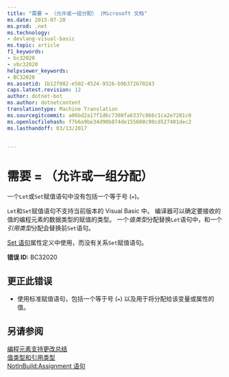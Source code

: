 ```yaml
---
title: "需要 = （允许或一组分配） |Microsoft 文档"
ms.date: 2015-07-20
ms.prod: .net
ms.technology:
- devlang-visual-basic
ms.topic: article
f1_keywords:
- bc32020
- vbc32020
helpviewer_keywords:
- BC32020
ms.assetid: 1b12f082-e502-4524-9326-b9b372670243
caps.latest.revision: 12
author: dotnet-bot
ms.author: dotnetcontent
translationtype: Machine Translation
ms.sourcegitcommit: a06bd2a17f1d6c7308fa6337c866c1ca2e7281c0
ms.openlocfilehash: f7b6a9be34d90b874de155608c90cd527401dec2
ms.lasthandoff: 03/13/2017


---
```

# <a name="3939-expected-let-or-set-assignment"></a>需要 = （允许或一组分配）
一个`Let`或`Set`赋值语句中没有包括一个等于号 (`=`)。  
  
 `Let`和`Set`赋值语句不支持当前版本的 Visual Basic 中。 编译器可以确定要接收的值的编程元素的数据类型的赋值的类型。 一个*值类型*分配替换`Let`语句中，和一个*引用类型*分配会替换前`Set`语句。  
  
 [Set 语句](../../visual-basic/language-reference/statements/set-statement.md)属性定义中使用，而没有关系`Set`赋值语句。  
  
 **错误 ID:** BC32020  
  
## <a name="to-correct-this-error"></a>更正此错误  
  
-   使用标准赋值语句，包括一个等于号 (`=`) 以及用于将分配给该变量或属性的值。  
  
## <a name="see-also"></a>另请参阅  
 [编程元素支持更改总结](http://msdn.microsoft.com/en-us/0483590a-6309-449c-a2fa-effa26a03b95)   
 [值类型和引用类型](../../visual-basic/programming-guide/language-features/data-types/value-types-and-reference-types.md)   
 [NotInBuild:Assignment 语句](http://msdn.microsoft.com/en-us/eb4f91e9-fbbf-45ca-b21d-e8ae069de4f9)
